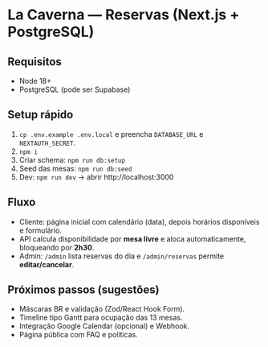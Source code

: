 # La Caverna — Reservas (Next.js + PostgreSQL)

## Requisitos
- Node 18+
- PostgreSQL (pode ser Supabase)

## Setup rápido
1. `cp .env.example .env.local` e preencha `DATABASE_URL` e `NEXTAUTH_SECRET`.
2. `npm i`
3. Criar schema: `npm run db:setup`
4. Seed das mesas: `npm run db:seed`
5. Dev: `npm run dev` → abrir http://localhost:3000

## Fluxo
- Cliente: página inicial com calendário (data), depois horários disponíveis e formulário.
- API calcula disponibilidade por **mesa livre** e aloca automaticamente, bloqueando por **2h30**.
- Admin: `/admin` lista reservas do dia e `/admin/reservas` permite **editar/cancelar**.

## Próximos passos (sugestões)
- Máscaras BR e validação (Zod/React Hook Form).
- Timeline tipo Gantt para ocupação das 13 mesas.
- Integração Google Calendar (opcional) e Webhook.
- Página pública com FAQ e políticas.
